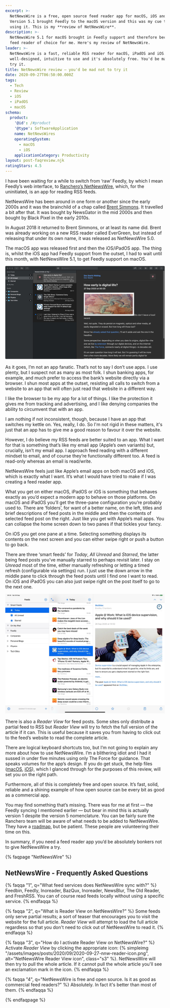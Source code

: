 ```yaml
---
excerpt: >-
  NetNewsWire is a free, open source feed reader app for macOS, iOS and iPadOS.
  Version 5.1 brought Feedly to the macOS version and this was my cue to start
  using it. This is my **review of NetNewsWire**.
description: >-
  NetNewsWire 5.1 for macOS brought in Feedly support and therefore became the
  feed reader of choice for me. Here's my review of NetNewsWire.
leader: >-
  NetNewsWire is a fast, reliable RSS reader for macOS, iPadOS and iOS. It is
  well-designed, intuitive to use and it's absolutely free. You'd be mad not to
  try it.
title: NetNewsWire review — you'd be mad not to try it
date: 2020-09-27T06:50:00.000Z
tags:
  - Tech
  - Review
  - iOS
  - iPadOS
  - macOS
schema:
  product:
    '@id': /#product
    '@type': SoftwareApplication
    name: NetNewsWires
    operatingSystem:
      - macOS
      - iOS
    applicationCategory: Productivity
layout: post-faqreview.njk
ratingStars: 4.5
---
```


 
I have been waiting for a while to switch from ‘raw’ Feedly, by which I mean Feedly’s web interface, to [Ranchero’s NetNewsWire](https://ranchero.com/netnewswire/), which, for the uninitiated, is an app for reading RSS feeds.

NetNewsWire has been around in one form or another since the early 2000s and it was the brainchild of a chap called [Brent Simmons](https://inessential.com). It travelled a bit after that. It was bought by NewsGator in the mid 2000s and then bought by Black Pixel in the early 2010s.

In August 2018 it returned to Brent Simmons, or at least its name did. Brent was already working on a new RSS reader called EverGreen, but instead of releasing that under its own name, it was released as NetNewsWire 5.0.

The macOS app was released first and then the iOS/iPadOS app. The thing is, whilst the iOS app had Feedly support from the outset, I had to wait until this month, with NetNewsWire 5.1, to get Feedly support on macOS.

![NetNewsWire main screen on macOS](/assets/images/posts/2020/09/2020-09-27-netnewswire-macos.jpg "caption=NetNewswire on macOS.|itemprop=image")

As it goes, I’m not an app fanatic. That’s not to say I don’t use apps. I use plenty, but I suspect not as many as most folk. I shun banking apps, for example, and much prefer to access the bank’s website directly via a browser. I shun most apps at the outset, resisting all calls to switch from a website to an app that will often just read that website in a different way.

I like the browser to be my app for a lot of things. I like the protection it gives me from tracking and advertising, and I like denying companies the ability to circumvent that with an app.

I am nothing if not inconsistent, though, because I have an app that switches my kettle on. Yes, really, I do. So I'm not rigid in these matters, it's just that an app has to give me a good reason to favour it over the website.

However, I do believe my RSS feeds are better suited to an app. What I want for that is something that’s like my email app (Apple’s own variants) but, crucially, isn’t my email app. I approach feed reading with a different mindset to email, and of course they’re functionally different too. A feed is read-only whereas an email is read/write.

NetNewsWire feels just like Apple’s email apps on both macOS and iOS, which is exactly what I want. It’s what I would have tried to make if I was creating a feed reader app.

What you get on either macOS, iPadOS or iOS is something that behaves exactly as you’d expect a modern app to behave on those platforms. On macOS and iPadOS you’ll get the three-pane configuration you’re probably used to. There are ‘folders’, for want of a better name, on the left, titles and brief descriptions of feed posts in the middle and then the contents of selected feed post on the right. Just like you get with Apple’s mail apps. You can collapse the home screen down to two panes if that tickles your fancy.

On iOS you get one pane at a time. Selecting something displays its contents on the next screen and you can either swipe right or push a button to go back.

There are three ‘smart feeds’ for *Today*, *All Unread* and *Starred*, the latter being feed posts you’ve manually starred to perhaps revisit later. I stay on *Unread* most of the time, either manually refreshing or letting a timed refresh (configurable via settings) run. I just use the down arrow in the middle pane to click through the feed posts until I find one I want to read. On iOS and iPadOS you can also just swipe right on the post itself to go to the next one.

![NetNewsWire main screen on iPadOS](/assets/images/posts/2020/09/2020-09-27-netnewswire-ipados.jpg "caption=NetNewswire on iPadOS.|itemprop=image")

There is also a *Reader View* for feed posts. Some sites only distribute a partial feed to RSS but *Reader View* will try to fetch the full version of the article if it can. This is useful because it saves you from having to click out to the feed’s website to read the complete article.

There are logical keyboard shortcuts too, but I’m not going to explain any more about how to use NetNewsWire. I’m a blithering idiot and I had it sussed in under five minutes using only The Force for guidance. That speaks volumes for the app’s design. If you do get stuck, the help files ([macOS](https://ranchero.com/netnewswire/help/mac/5.1/en/), [iOS](https://ranchero.com/netnewswire/help/ios/5.0/en/)), which I glanced through for the purposes of this review, will set you on the right path. 

Furthermore, all of this is completely free and open source. It’s fast, solid, reliable and a shining example of how open source can be every bit as good as a commercial app.

You may find something that’s missing. There was for me at first — the Feedly syncing I mentioned earlier — but bear in mind this is actually version 1 despite the version 5 nomenclature. You can be fairly sure the Ranchero team will be aware of what needs to be added to NetNewsWire. They have a [roadmap](https://inessential.com/2019/12/26/netnewswire_2020_roadmap_schmoadmap), but be patient. These people are volunteering their time on this.

In summary, if you need a feed reader app you’d be absolutely bonkers not to give NetNewsWire a try.

 

{% faqpage "NetNewsWire" %}
## NetNewsWire - Frequently Asked Questions
{% faqqa "1", q="What feed services does NetNewsWire sync with?" %}
Feedbin, Feedly, Inoreader, BazQux, Inoreader, NewsBlur, The Old Reader, and FreshRSS. You can of course read feeds locally without using a specific service.
{% endfaqqa %}

{% faqqa "2", q="What is Reader View on NetNewsWire?" %}
Some feeds only serve partial results; a sort of teaser that encourages you to visit the website for the full article. *Reader View* will attempt to load the full article regardless so that you don't need to click out of NetNewsWire to read it.
{% endfaqqa %}

{% faqqa "3", q="How do I activate Reader View on NetNewsWire?" %}
Activate *Reader View* by clicking the appropriate icon: {% simpleimg "/assets/images/posts/2020/09/2020-09-27-nnw-reader-icon.png", alt="NetNewsWire Reader View icon", class="s3" %}. NetNewsWire will then try to pull the whole article. If it cannot pull the whole article you'll see an exclamation mark in the icon.
{% endfaqqa %}

{% faqqa "4", q="NetNewsWire is free and open source. Is it as good as commercial feed readers?" %} 
Absolutely. In fact it's better than most of them.
{% endfaqqa %}

{% endfaqpage %}




